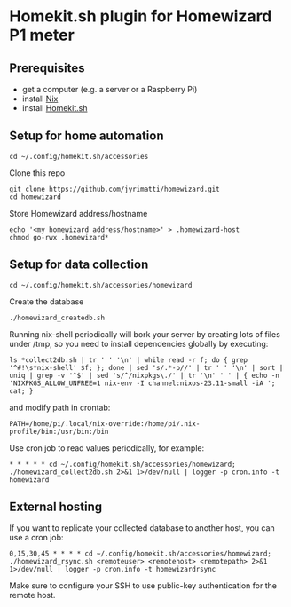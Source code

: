 # Homekit.sh plugin for Homewizard P1 meter

Prerequisites
-------------
- get a computer (e.g. a server or a Raspberry Pi)
- install [Nix](https://nixos.org/download/)
- install [Homekit.sh](https://github.com/jyrimatti/homekit.sh)

Setup for home automation
-------------------------

```
cd ~/.config/homekit.sh/accessories
```

Clone this repo
```
git clone https://github.com/jyrimatti/homewizard.git
cd homewizard
```

Store Homewizard address/hostname
```
echo '<my homewizard address/hostname>' > .homewizard-host
chmod go-rwx .homewizard*
```

Setup for data collection
-------------------------

```
cd ~/.config/homekit.sh/accessories/homewizard
```

Create the database
```
./homewizard_createdb.sh
```

Running nix-shell periodically will bork your server by creating lots of files under /tmp, so you need to install dependencies globally by executing:
```
ls *collect2db.sh | tr ' ' '\n' | while read -r f; do { grep '^#!\s*nix-shell' $f; }; done | sed 's/.*-p//' | tr ' ' '\n' | sort | uniq | grep -v '^$' | sed 's/^/nixpkgs\./' | tr '\n' ' ' | { echo -n 'NIXPKGS_ALLOW_UNFREE=1 nix-env -I channel:nixos-23.11-small -iA '; cat; }
```

and modify path in crontab:
```
PATH=/home/pi/.local/nix-override:/home/pi/.nix-profile/bin:/usr/bin:/bin
```

Use cron job to read values periodically, for example:
```
* * * * * cd ~/.config/homekit.sh/accessories/homewizard; ./homewizard_collect2db.sh 2>&1 1>/dev/null | logger -p cron.info -t homewizard
```

External hosting
----------------
If you want to replicate your collected database to another host, you can use a cron job:

```
0,15,30,45 * * * * cd ~/.config/homekit.sh/accessories/homewizard; ./homewizard_rsync.sh <remoteuser> <remotehost> <remotepath> 2>&1 1>/dev/null | logger -p cron.info -t homewizardrsync
```

Make sure to configure your SSH to use public-key authentication for the remote host.
